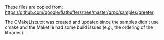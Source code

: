 These files are copied from:
https://github.com/google/flatbuffers/tree/master/grpc/samples/greeter

The CMakeLists.txt was created and updated since the samples didn't use cmake
and the Makefile had some build issues (e.g., the ordering of the libraries).
